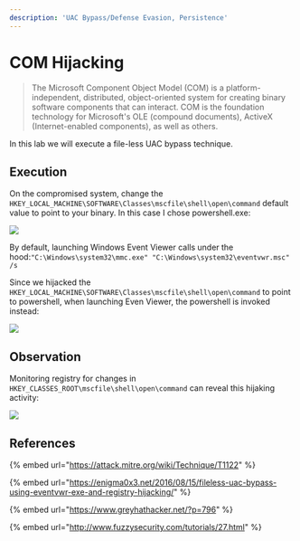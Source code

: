 ```yaml
---
description: 'UAC Bypass/Defense Evasion, Persistence'
---
```


# COM Hijacking

> The Microsoft Component Object Model \(COM\) is a platform-independent, distributed, object-oriented system for creating binary software components that can interact. COM is the foundation technology for Microsoft's OLE \(compound documents\), ActiveX \(Internet-enabled components\), as well as others.

In this lab we will execute a file-less UAC bypass technique.

## Execution

On the compromised system, change the `HKEY_LOCAL_MACHINE\SOFTWARE\Classes\mscfile\shell\open\command` default value to point to your binary. In this case I chose powershell.exe:

![](../../.gitbook/assets/com-registry.png)

By default, launching Windows Event Viewer calls under the hood:`"C:\Windows\system32\mmc.exe" "C:\Windows\system32\eventvwr.msc" /s`

Since we hijacked the `HKEY_LOCAL_MACHINE\SOFTWARE\Classes\mscfile\shell\open\command` to point to powershell, when launching Even Viewer, the powershell is invoked instead:

![](../../.gitbook/assets/com-powershell.png)

## Observation

Monitoring registry for changes in `HKEY_CLASSES_ROOT\mscfile\shell\open\command` can reveal this hijaking activity:

![](../../.gitbook/assets/com-sysmon.png)

## References

{% embed url="https://attack.mitre.org/wiki/Technique/T1122" %}

{% embed url="https://enigma0x3.net/2016/08/15/fileless-uac-bypass-using-eventvwr-exe-and-registry-hijacking/" %}

{% embed url="https://www.greyhathacker.net/?p=796" %}

{% embed url="http://www.fuzzysecurity.com/tutorials/27.html" %}



